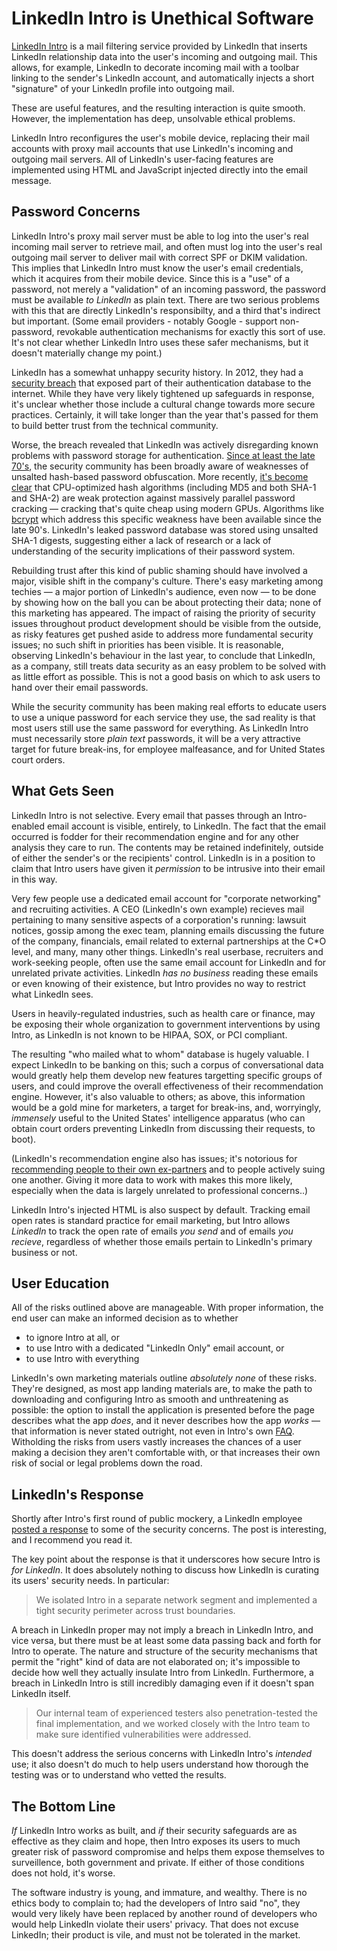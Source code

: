 # LinkedIn Intro is Unethical Software

[LinkedIn Intro](https://intro.linkedin.com) is a mail filtering service
provided by LinkedIn that inserts LinkedIn relationship data into the user's
incoming and outgoing mail. This allows, for example, LinkedIn to decorate
incoming mail with a toolbar linking to the sender's LinkedIn account, and
automatically injects a short "signature" of your LinkedIn profile into
outgoing mail.

These are useful features, and the resulting interaction is quite smooth.
However, the implementation has deep, unsolvable ethical problems.

LinkedIn Intro reconfigures the user's mobile device, replacing their mail
accounts with proxy mail accounts that use LinkedIn's incoming and outgoing
mail servers. All of LinkedIn's user-facing features are implemented using
HTML and JavaScript injected directly into the email message.

## Password Concerns

LinkedIn Intro's proxy mail server must be able to log into the user's real
incoming mail server to retrieve mail, and often must log into the user's real
outgoing mail server to deliver mail with correct SPF or DKIM validation. This
implies that LinkedIn Intro must know the user's email credentials, which it
acquires from their mobile device. Since this is a "use" of a password, not
merely a "validation" of an incoming password, the password must be available
_to LinkedIn_ as plain text. There are two serious problems with this that
are directly LinkedIn's responsibilty, and a third that's indirect but
important. (Some email providers - notably Google - support non-password,
revokable authentication mechanisms for exactly this sort of use. It's not
clear whether LinkedIn Intro uses these safer mechanisms, but it doesn't
materially change my point.)

LinkedIn has a somewhat unhappy security history. In 2012, they had a
[security
breach](http://www.nytimes.com/2012/06/11/technology/linkedin-breach-exposes-light-security-even-at-data-companies.html)
that exposed part of their authentication database to the internet. While they
have very likely tightened up safeguards in response, it's unclear whether
those include a cultural change towards more secure practices. Certainly, it
will take longer than the year that's passed for them to build better trust
from the technical community.

Worse, the breach revealed that LinkedIn was actively disregarding known
problems with password storage for authentication. [Since at least the late
70's](http://cm.bell-labs.com/cm/cs/who/dmr/passwd.ps), the security community
has been broadly aware of weaknesses of unsalted hash-based password
obfuscation. More recently, [it's become
clear](http://www.win.tue.nl/cccc/sha-1-challenge.html) that CPU-optimized
hash algorithms (including MD5 and both SHA-1 and SHA-2) are weak protection
against massively parallel password cracking — cracking that's quite cheap
using modern GPUs. Algorithms like
[bcrypt](http://codahale.com/how-to-safely-store-a-password/) which address
this specific weakness have been available since the late 90's. LinkedIn's
leaked password database was stored using unsalted SHA-1 digests, suggesting
either a lack of research or a lack of understanding of the security
implications of their password system.

Rebuilding trust after this kind of public shaming should have involved a
major, visible shift in the company's culture. There's easy marketing among
techies — a major portion of LinkedIn's audience, even now — to be done by
showing how on the ball you can be about protecting their data; none of this
marketing has appeared. The impact of raising the priority of security issues
throughout product development should be visible from the outside, as risky
features get pushed aside to address more fundamental security issues; no such
shift in priorities has been visible. It is reasonable, observing LinkedIn's
behaviour in the last year, to conclude that LinkedIn, as a company, still
treats data security as an easy problem to be solved with as little effort as
possible. This is not a good basis on which to ask users to hand over their
email passwords.

While the security community has been making real efforts to educate users to
use a unique password for each service they use, the sad reality is that most
users still use the same password for everything. As LinkedIn Intro must
necessarily store _plain text_ passwords, it will be a very attractive target
for future break-ins, for employee malfeasance, and for United States court
orders.

## What Gets Seen

LinkedIn Intro is not selective. Every email that passes through an
Intro-enabled email account is visible, entirely, to LinkedIn. The fact that
the email occurred is fodder for their recommendation engine and for any other
analysis they care to run. The contents may be retained indefinitely, outside
of either the sender's or the recipients' control. LinkedIn is in a position
to claim that Intro users have given it _permission_ to be intrusive into
their email in this way.

Very few people use a dedicated email account for "corporate networking" and
recruiting activities. A CEO (LinkedIn's own example) recieves mail pertaining
to many sensitive aspects of a corporation's running: lawsuit notices, gossip
among the exec team, planning emails discussing the future of the company,
financials, email related to external partnerships at the C*O level, and many,
many other things. LinkedIn's real userbase, recruiters and work-seeking
people, often use the same email account for LinkedIn and for unrelated
private activities. LinkedIn _has no business_ reading these emails or even
knowing of their existence, but Intro provides no way to restrict what
LinkedIn sees.

Users in heavily-regulated industries, such as health care or finance, may be
exposing their whole organization to government interventions by using Intro,
as LinkedIn is not known to be HIPAA, SOX, or PCI compliant.

The resulting "who mailed what to whom" database is hugely valuable. I expect
LinkedIn to be banking on this; such a corpus of conversational data would
greatly help them develop new features targetting specific groups of users,
and could improve the overall effectiveness of their recommendation engine.
However, it's also valuable to others; as above, this information would be a
gold mine for marketers, a target for break-ins, and, worryingly, _immensely_
useful to the United States' intelligence apparatus (who can obtain court
orders preventing LinkedIn from discussing their requests, to boot).

(LinkedIn's recommendation engine also has issues; it's notorious for
[recommending people to their own
ex-partners](http://community.linkedin.com/questions/31650/linkedin-sent-an-ex-girlfriend-a-request-to-someon.html)
and to people actively suing one another. Giving it more data to work with
makes this more likely, especially when the data is largely unrelated to
professional concerns..)

LinkedIn Intro's injected HTML is also suspect by default. Tracking email open
rates is standard practice for email marketing, but Intro allows _LinkedIn_ to
track the open rate of emails _you send_ and of emails _you recieve_,
regardless of whether those emails pertain to LinkedIn's primary business or
not.

## User Education

All of the risks outlined above are manageable. With proper information, the
end user can make an informed decision as to whether

* to ignore Intro at all, or
* to use Intro with a dedicated "LinkedIn Only" email account, or
* to use Intro with everything

LinkedIn's own marketing materials outline _absolutely none_ of these risks.
They're designed, as most app landing materials are, to make the path to
downloading and configuring Intro as smooth and unthreatening as possible: the
option to install the application is presented before the page describes what
the app _does_, and it never describes how the app _works_ — that information
is never stated outright, not even in Intro's own
[FAQ](https://intro.linkedin.com/micro/faq). Witholding the risks from users
vastly increases the chances of a user making a decision they aren't
comfortable with, or that increases their own risk of social or legal problems
down the road.

## LinkedIn's Response

Shortly after Intro's first round of public mockery, a LinkedIn employee
[posted a
response](http://blog.linkedin.com/2013/10/26/the-facts-about-linkedin-intro/)
to some of the security concerns. The post is interesting, and I recommend you
read it.

The key point about the response is that it underscores how secure Intro is
_for LinkedIn_. It does absolutely nothing to discuss how LinkedIn is curating
its users' security needs. In particular:

> We isolated Intro in a separate network segment and implemented a
> tight security perimeter across trust boundaries.

A breach in LinkedIn proper may not imply a breach in LinkedIn Intro, and vice
versa, but there must be at least some data passing back and forth for Intro
to operate. The nature and structure of the security mechanisms that permit
the "right" kind of data are not elaborated on; it's impossible to decide how
well they actually insulate Intro from LinkedIn. Furthermore, a breach in
LinkedIn Intro is still incredibly damaging even if it doesn't span LinkedIn
itself.

> Our internal team of experienced testers also penetration-tested the
> final implementation, and we worked closely with the Intro team to
> make sure identified vulnerabilities were addressed.

This doesn't address the serious concerns with LinkedIn Intro's _intended_
use; it also doesn't do much to help users understand how thorough the testing
was or to understand who vetted the results.

## The Bottom Line

_If_ LinkedIn Intro works as built, and _if_ their security safeguards are as
effective as they claim and hope, then Intro exposes its users to much greater
risk of password compromise and helps them expose themselves to surveillence,
both government and private. If either of those conditions does not hold, it's
worse.

The software industry is young, and immature, and wealthy. There is no ethics
body to complain to; had the developers of Intro said "no", they would very
likely have been replaced by another round of developers who would help
LinkedIn violate their users' privacy. That does not excuse LinkedIn; their
product is vile, and must not be tolerated in the market.
